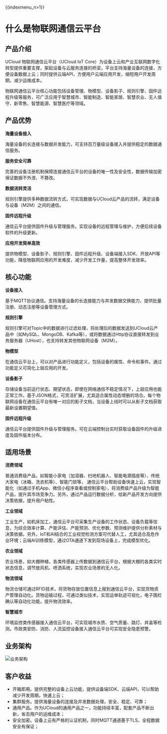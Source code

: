 {{indexmenu_n>1}}

# 什么是物联网通信云平台

## 产品介绍

UCloud 物联网通信云平台（UCloud IoT Core）为设备上云和产业互联网数字化转型提供重要支撑，架起设备与云服务连接的桥梁，平台支持海量设备的连接，方便设备数据上云；同时提供云端API，方便用户云端应用开发，缩短用户开发周期，减少运维成本。

物联网通信云平台核心功能包括设备管理、物模型、设备影子、规则引擎、固件远程升级等服务，可广泛应用于智慧城市、智能制造、智能家居、智慧农业、无人值守、新零售、智慧能源、智慧医疗等领域。



## 产品优势

**海量设备接入**

海量设备的长连接与数据并发能力，可支持百万量级设备接入并提供稳定的数据通信服务。

**服务安全可靠**

完善的设备注册机制保障连接通信云平台的设备的唯一性及安全性，数据传输加密保证数据不外泄、不篡改。

**数据流转灵活**

规则引擎提供多种数据流转方式，可实现数据与UCloud云产品的流转，满足设备与设备（M2M）之间的通信。

**固件远程升级**

通信云平台提供固件升级与管理服务。实现设备的远程管理与维护，方便后续设备软件的升级更新。

**应用开发简单高效**

提供物模型、设备影子、规则引擎、固件远程升级、设备端接入SDK、开放API等功能，降低物联网应用的开发难度，减少开发工作量，提高整体开发效率。



## 核心功能

**设备接入**

基于MQTT协议通信。支持海量设备的长连接能力与并发数据交换能力，提供批量注册、动态注册等设备管理方式。

**规则引擎**

规则引擎可对Topic中的数据进行过滤处理，将处理后的数据发送到UCloud云产品中（如MySQL、MongoDB、Kafka等），或将数据通过Http协议直接转发到业务服务器（UHost），也支持转发其他物联网设备（M2M）。

**物模型**

在通信云平台上，可以对产品进行功能定义，包括设备的属性、命令和事件。通过功能定义可简化上层应用的开发。

**设备影子**

存储设备当前运行状态、期望状态，即使在网络通信不稳定情况下，上层应用也能正常工作。基于JSON格式，可灵活扩展，尤其适合属性动态增删的场合。每个物联网设备在通信云平台有唯一对应的影子文档，当设备上线时可以从影子文档获取最新设置期望值。

**固件远程升级**

通信云平台提供固件升级与管理服务。可在云端控制台实时获取设备固件的升级进度及固件版本分布。



## 适用场景

**消费领域**

普通消费级产品，如智能小家电（加湿器、扫地机器人、智能电源插座等）、传统大家电（冰箱、洗衣机等）、智能门锁等， 通信云平台帮助设备快速上云，实现智能化（如通过手机App、微信小程序查看或控制家电），将消费级产品升级为智能产品，提升其市场竞争力。另外，通过产品运行数据分析，给新产品开发方向提供决策依据，提升用户粘性。

**工业领域**

工业生产，如机床加工，通信云平台可采集生产设备的工作状态、设备负载等信息，为综合效率计算、产能评估、产能预测、优化参数、预测维护提供分析素材与决策依据。另外，IoT和AI结合的工业视觉检测方案可代替人工，尤其适合高危作业环境；云端AI训练模型，通过OTA通道下发到现场设备上，完成模型优化。

**农业领域**

农业场景，如大棚种植，各类传感器上传数据到通信云平台，根据大棚的各类实时状态信息，调节放风机、喷洒系统，实现农业场景的无人化。

**物流领域**

物流仓储可通过RFID技术，将货物存放位置信息上报到通信云平台，实现货物资产管理自动化。货物运输过程，可通过类似技术，实现运单轨迹可视化，电子围栏确认等自动化功能，提升物流效率。

**智慧城市**

环境监控类传感器接入通信云平台，可实现城市水质、空气质量、路灯、井盖等检测。市政类安防、消防、人流监控设备接入通信云平台可实现安全隐患预警。



## 业务架构

![业务架构](https://static.ucloud.cn/3ef5bfbae0c549d8be1decdf08c100d1.png)



## 客户收益

- 开箱即用。提供完整的设备上云功能，提供设备端SDK、云端API，可以帮助减少开发周期，快速上云；
- 集群服务。提供海量设备的连接及并发数据处理，安全、稳定、可靠；
- 通用产品。作为UCloud的通用产品之一，功能持续丰富，配套产品不断出新，省去用户的运维成本；
- 安全加密。设备上云有严格的认证机制，同时MQTT通道基于TLS，全程数据安全有保证；


